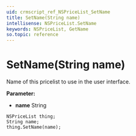 ```yaml
---
uid: crmscript_ref_NSPriceList_SetName
title: SetName(String name)
intellisense: NSPriceList.SetName
keywords: NSPriceList, GetName
so.topic: reference
---
```


# SetName(String name)

Name of this pricelist to use in the user interface.

**Parameter:** 
 - **name** String

```crmscript
NSPriceList thing;
String name;
thing.SetName(name);
```

